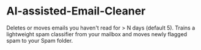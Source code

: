 # AI-assisted-Email-Cleaner
Deletes or moves emails you haven't read for > N days (default 5).  Trains a lightweight spam classifier from your mailbox    and moves newly flagged spam to your Spam folder.
